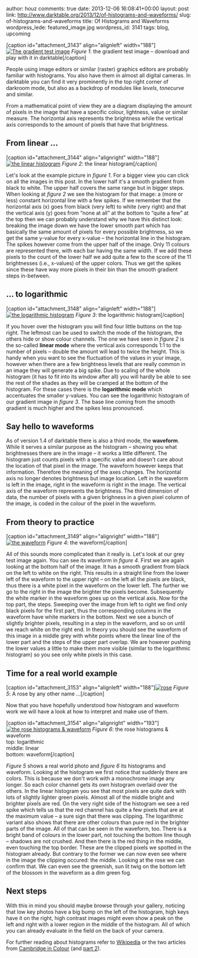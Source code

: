 author: houz
comments: true
date: 2013-12-06 16:08:41+00:00
layout: post
link: http://www.darktable.org/2013/12/of-histograms-and-waveforms/
slug: of-histograms-and-waveforms
title: Of Histograms and Waveforms
wordpress_lede: featured_image.jpg
wordpress_id: 3141
tags: blog, upcoming

[caption id="attachment_3143" align="alignleft" width="188"][![The gradient test image](http://www.darktable.org/wp-content/uploads/2013/12/grey-188x117.png)](https://www.darktable.org/wp-content/uploads/2013/12/grey.png) _Figure 1_: the gradient test image – download and play with it in darktable[/caption]

People using image editors or similar (raster) graphics editors are probably familiar with histograms. You also have them in almost all digital cameras. In darktable you can find it very prominently in the top right corner of darkroom mode, but also as a backdrop of modules like _levels_, _tonecurve_ and similar.

From a mathematical point of view they are a diagram displaying the amount of pixels in the image that have a specific colour, lightness, value or similar measure. The horizontal axis represents the brightness while the vertical axis corresponds to the amount of pixels that have that brightness.


## From linear …


[caption id="attachment_3144" align="alignright" width="188"][![the linear histogram](http://www.darktable.org/wp-content/uploads/2013/12/linear-188x109.jpg)](https://www.darktable.org/wp-content/uploads/2013/12/linear.jpg) _Figure 2_: the linear histogram[/caption]

Let's look at the example picture in _figure 1_. For a bigger view you can click on all the images in this post. In the lower half it's a smooth gradient from black to white. The upper half covers the same range but in bigger steps. When looking at _figure 2_ we see the histogram for that image: a (more or less) constant horizontal line with a few spikes. If we remember that the horizontal axis (x) goes from black (very left) to white (very right) and that the vertical axis (y) goes from “none at all” at the bottom to “quite a few” at the top then we can probably understand why we have this distinct look: breaking the image down we have the lower smooth part which has basically the same amount of pixels for every possible brightness, so we get the same y-value for every x-value – the horizontal line in the histogram. The spikes however come from the upper half of the image. Only 11 colours are represented there, with each bar having the same width. If we add these pixels to the count of the lower half we add quite a few to the score of the 11 brightnesses (i.e., x-values) of the upper colors. Thus we get the spikes since these have way more pixels in their bin than the smooth gradient steps in-between.


## … to logarithmic


[caption id="attachment_3148" align="alignleft" width="188"][![the logarithmic histogram](http://www.darktable.org/wp-content/uploads/2013/12/logarithmic-188x109.jpg)](https://www.darktable.org/wp-content/uploads/2013/12/logarithmic.jpg) _Figure 3_: the logarithmic histogram[/caption]

If you hover over the histogram you will find four little buttons on the top right. The leftmost can be used to switch the mode of the histogram, the others hide or show colour channels. The one we have seen in _figure 2_ is the so-called **linear mode** where the vertical axis corresponds 1:1 to the number of pixels – double the amount will lead to twice the height. This is handy when you want to see the fluctuation of the values in your image, however when there are a few brightness levels that are really common in an image they will generate a big spike. Due to scaling of the whole histogram (it has to fit into its window after all) you will hardly be able to see the rest of the shades as they will be cramped at the bottom of the histogram. For these cases there is the **logarithmic mode** which accentuates the smaller y-values. You can see the logarithmic histogram of our gradient image in _figure 3_. The base line coming from the smooth gradient is much higher and the spikes less pronounced.


## Say hello to waveforms


As of version 1.4 of darktable there is also a third mode, the **waveform**. While it serves a similar purpose as the histogram – showing you what brightnesses there are in the image – it works a little different. The histogram just counts pixels with a specific value and doesn't care about the location of that pixel in the image. The waveform however keeps that information. Therefore the meaning of the axes changes. The horizontal axis no longer denotes brightness but image location. Left in the waveform is left in the image, right in the waveform is right in the image. The vertical axis of the waveform represents the brightness. The third dimension of data, the number of pixels with a given brighness in a given pixel column of the image, is coded in the colour of the pixel in the waveform.


## From theory to practice


[caption id="attachment_3149" align="alignright" width="188"][![the waveform](http://www.darktable.org/wp-content/uploads/2013/12/waveform-188x109.jpg)](https://www.darktable.org/wp-content/uploads/2013/12/waveform.jpg) _Figure 4_: the waveform[/caption]

All of this sounds more complicated than it really is. Let's look at our grey test image again. You can see its waveform in _figure 4_. First we are again looking at the bottom half of the image. It has a smooth gradient from black on the left to white on the right. This results in a straight line from the lower left of the waveform to the upper right – on the left all the pixels are black, thus there is a white pixel in the waveform on the lower left. The further we go to the right in the image the brighter the pixels become. Subsequently the white marker in the waveform goes up on the vertical axis. Now for the top part, the steps. Sweeping over the image from left to right we find only black pixels for the first part, thus the corresponding columns in the waveform have white markers in the bottom. Next we see a bunch of slightly brighter pixels, resulting in a step in the waveform, and so on until we reach white on the right end. In theory you should see the waveform of this image in a middle grey with white points where the linear line of the lower part and the steps of the upper part overlap. We are however pushing the lower values a little to make them more visible (similar to the logarithmic histogram) so you see only white pixels in this case.


## Time for a real world example


[caption id="attachment_3153" align="alignleft" width="188"][![rose](http://www.darktable.org/wp-content/uploads/2013/12/rose-188x125.jpg)](https://www.darktable.org/wp-content/uploads/2013/12/rose.jpg) _Figure 5_: A rose by any other name …[/caption]

Now that you have hopefully understood how histogram and waveform work we will have a look at how to interpret and make use of them.

[caption id="attachment_3154" align="alignright" width="193"][![the rose histograms & waveform](http://www.darktable.org/wp-content/uploads/2013/12/rose_histograms.jpg)](https://www.darktable.org/wp-content/uploads/2013/12/rose_histograms.jpg) _Figure 6_: the rose histograms & waveform  
top: logarithmic  
middle: linear  
bottom: waveform[/caption]

_Figure 5_ shows a real world photo and _figure 6_ its histograms and waveform. Looking at the histogram we first notice that suddenly there are colors. This is because we don't work with a monochrome image any longer. So each color channel gets its own histogram overlaid over the others. In the linear histogram you see that most pixels are quite dark with lots of slightly lighter green pixels. Almost all of the middle bright and brighter pixels are red. On the very right side of the histogram we see a red spike which tells us that the red channel has quite a few pixels that are at the maximum value – a sure sign that there was clipping. The logarithmic variant also shows that there are other colours than pure red in the brighter parts of the image. All of that can be seen in the waveform, too. There is a bright band of colours in the lower part, not touching the bottom line though – shadows are not crushed. And then there is the red thing in the middle, even touching the top border. These are the clipped pixels we spotted in the histogram already. But contrary to the former we can now even see where in the image the clipping occured: the middle. Looking at the rose we can confirm that. We can even see the greenish, sun lit twig on the bottom left of the blossom in the waveform as a dim green fog.


## Next steps


With this in mind you should maybe browse through your gallery, noticing that low key photos have a big bump on the left of the histogram, high keys have it on the right, high contrast images might even show a peak on the left and right with a lower region in the middle of the histogram. All of which you can already evaluate in the field on the back of your camera.

For further reading about histograms refer to [Wikipedia](http://en.wikipedia.org/wiki/Image_histogram) or the two articles from [Cambridge in Colour](http://www.cambridgeincolour.com/tutorials/histograms1.htm) (and [part 2](http://www.cambridgeincolour.com/tutorials/histograms2.htm)).
